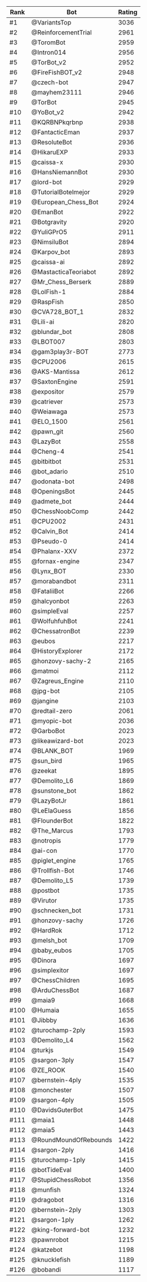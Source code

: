 Rank|Bot|Rating
---|---|---
#1|@VariantsTop|3036
#2|@ReinforcementTrial|2961
#3|@ToromBot|2959
#4|@Intron014|2956
#5|@TorBot_v2|2952
#6|@FireFishBOT_v2|2948
#7|@czech-bot|2947
#8|@mayhem23111|2946
#9|@TorBot|2945
#10|@YoBot_v2|2942
#11|@KQRBNPkqrbnp|2938
#12|@FantacticEman|2937
#13|@ResoluteBot|2936
#14|@HikaruEXP|2933
#15|@caissa-x|2930
#16|@HansNiemannBot|2930
#17|@lord-bot|2929
#18|@TutorialBotelmejor|2929
#19|@European_Chess_Bot|2924
#20|@EmanBot|2922
#21|@Botgravity|2920
#22|@YuliGPrO5|2911
#23|@NimsiluBot|2894
#24|@Karpov_bot|2893
#25|@caissa-ai|2892
#26|@MastacticaTeoriabot|2892
#27|@Mr_Chess_Berserk|2889
#28|@LolFish-1|2884
#29|@RaspFish|2850
#30|@CVA728_BOT_1|2832
#31|@Lili-ai|2820
#32|@blundar_bot|2808
#33|@LBOT007|2803
#34|@gam3play3r-BOT|2773
#35|@CPU2006|2615
#36|@AKS-Mantissa|2612
#37|@SaxtonEngine|2591
#38|@expositor|2579
#39|@catriever|2573
#40|@Weiawaga|2573
#41|@ELO_1500|2561
#42|@pawn_git|2560
#43|@LazyBot|2558
#44|@Cheng-4|2541
#45|@bitbitbot|2531
#46|@bot_adario|2510
#47|@odonata-bot|2498
#48|@OpeningsBot|2445
#49|@admete_bot|2444
#50|@ChessNoobComp|2442
#51|@CPU2002|2431
#52|@Calvin_Bot|2414
#53|@Pseudo-0|2414
#54|@Phalanx-XXV|2372
#55|@fornax-engine|2347
#56|@Lynx_BOT|2330
#57|@morabandbot|2311
#58|@FataliiBot|2266
#59|@halcyonbot|2263
#60|@simpleEval|2257
#61|@WolfuhfuhBot|2241
#62|@ChessatronBot|2239
#63|@eubos|2217
#64|@HistoryExplorer|2172
#65|@honzovy-sachy-2|2165
#66|@matmoi|2112
#67|@Zagreus_Engine|2110
#68|@jpg-bot|2105
#69|@jangine|2103
#70|@redtail-zero|2061
#71|@myopic-bot|2036
#72|@GarboBot|2023
#73|@likeawizard-bot|2023
#74|@BLANK_BOT|1969
#75|@sun_bird|1965
#76|@zeekat|1895
#77|@Demolito_L6|1869
#78|@sunstone_bot|1862
#79|@LazyBotJr|1861
#80|@LeElaGuess|1856
#81|@FlounderBot|1822
#82|@The_Marcus|1793
#83|@notropis|1779
#84|@ai-con|1770
#85|@piglet_engine|1765
#86|@Trollfish-Bot|1746
#87|@Demolito_L5|1739
#88|@postbot|1735
#89|@Virutor|1735
#90|@schnecken_bot|1731
#91|@honzovy-sachy|1726
#92|@HardRok|1712
#93|@melsh_bot|1709
#94|@baby_eubos|1705
#95|@Dinora|1697
#96|@simplexitor|1697
#97|@ChessChildren|1695
#98|@ArduChessBot|1687
#99|@maia9|1668
#100|@Humaia|1655
#101|@Jibbby|1636
#102|@turochamp-2ply|1593
#103|@Demolito_L4|1562
#104|@turkjs|1549
#105|@sargon-3ply|1547
#106|@ZE_ROOK|1540
#107|@bernstein-4ply|1535
#108|@monchester|1507
#109|@sargon-4ply|1505
#110|@DavidsGuterBot|1475
#111|@maia1|1448
#112|@maia5|1443
#113|@RoundMoundOfRebounds|1422
#114|@sargon-2ply|1416
#115|@turochamp-1ply|1415
#116|@botTideEval|1400
#117|@StupidChessRobot|1356
#118|@munfish|1324
#119|@dragobot|1316
#120|@bernstein-2ply|1303
#121|@sargon-1ply|1262
#122|@king-forward-bot|1232
#123|@pawnrobot|1215
#124|@katzebot|1198
#125|@knucklefish|1189
#126|@bobandi|1117

